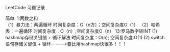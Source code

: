 LeetCode 习题记录

简单:
    1:两数之和           
      （1）暴力法：两遍循环 时间复杂度：O（n方）；空间复杂度O（1）
      （2）哈希表：一遍循环 时间复杂度：O（n）;空间复杂度O（n）
    13:罗马数字转INT
       (1) hashmap存储关键值 + 循环解法  时间复杂度：O(n); 空间复杂度:O(1)
       (2) switch语句存储关键值 + 循环----->要比用hashmap快很多！！！
       
